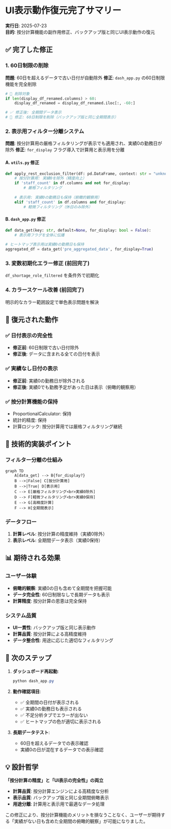 # UI表示動作復元完了サマリー

**実行日**: 2025-07-23  
**目的**: 按分計算機能の副作用修正、バックアップ版と同じUI表示動作の復元

## ✅ 完了した修正

### 1. **60日制限の削除** 
**問題**: 60日を超えるデータで古い日付が自動除外
**修正**: `dash_app.py` の60日制限機能を完全削除
```python
# 🔴 削除対象
if len(display_df_renamed.columns) > 60:
    display_df_renamed = display_df_renamed.iloc[:, -60:]

# ✅ 修正後: 全期間データ表示
# 🎯 修正: 60日制限を削除（バックアップ版と同じ全期間表示）
```

### 2. **表示用フィルター分離システム**
**問題**: 按分計算用の厳格フィルタリングが表示でも適用され、実績0の勤務日が除外
**修正**: `for_display` フラグ導入で計算用と表示用を分離

#### A. `utils.py` 修正
```python
def apply_rest_exclusion_filter(df: pd.DataFrame, context: str = "unknown", for_display: bool = False):
    # 按分計算用: 実績0を除外（精度向上）
    if 'staff_count' in df.columns and not for_display:
        # 厳格フィルタリング
        
    # 表示用: 実績0の勤務日も保持（俯瞰的観察用）
    elif 'staff_count' in df.columns and for_display:
        # 軽微フィルタリング（休日のみ除外）
```

#### B. `dash_app.py` 修正
```python
def data_get(key: str, default=None, for_display: bool = False):
    # 表示用フラグを全体に伝播
    
# ヒートマップ表示用は実績0の勤務日も保持
aggregated_df = data_get('pre_aggregated_data', for_display=True)
```

### 3. **変数初期化エラー修正** (前回完了)
`df_shortage_role_filtered` を条件外で初期化

### 4. **カラースケール改善** (前回完了)
明示的なカラー範囲設定で単色表示問題を解決

## 🎯 **復元された動作**

### ✅ **日付表示の完全性**
- **修正前**: 60日制限で古い日付除外
- **修正後**: データに含まれる全ての日付を表示

### ✅ **実績なし日付の表示**
- **修正前**: 実績0の勤務日が除外される
- **修正後**: 実績0でも勤務予定があった日は表示（俯瞰的観察用）

### ✅ **按分計算機能の保持**
- ProportionalCalculator: 保持
- 統計的精度: 保持
- 計算ロジック: 按分計算用では厳格フィルタリング継続

## 🔧 **技術的実装ポイント**

### フィルター分離の仕組み
```mermaid
graph TD
    A[data_get] --> B{for_display?}
    B -->|False| C[按分計算用]
    B -->|True| D[表示用]
    C --> E[厳格フィルタリング<br>実績0除外]
    D --> F[軽微フィルタリング<br>実績0保持]
    E --> G[高精度計算]
    F --> H[全期間表示]
```

### データフロー
1. **計算レベル**: 按分計算の精度維持（実績0除外）
2. **表示レベル**: 全期間データ表示（実績0保持）

## 📊 **期待される効果**

### ユーザー体験
- **俯瞰的観察**: 実績0の日も含めて全期間を把握可能
- **データ完全性**: 60日制限なしで長期データも表示
- **計算精度**: 按分計算の恩恵は完全保持

### システム品質
- **UI一貫性**: バックアップ版と同じ表示動作
- **計算品質**: 按分計算による高精度維持
- **データ整合性**: 用途に応じた適切なフィルタリング

## 🚀 **次のステップ**

1. **ダッシュボード再起動**:
   ```powershell
   python dash_app.py
   ```

2. **動作確認項目**:
   - ✅ 全期間の日付が表示される
   - ✅ 実績0の勤務日も表示される
   - ✅ 不足分析タブでエラーが出ない
   - ✅ ヒートマップの色が適切に表示される

3. **長期データテスト**:
   - 60日を超えるデータでの表示確認
   - 実績0の日が混在するデータでの表示確認

## 💡 **設計哲学**

**「按分計算の精度」と「UI表示の完全性」の両立**

- **計算品質**: 按分計算エンジンによる高精度な分析
- **表示品質**: バックアップ版と同じ全期間俯瞰表示
- **用途分離**: 計算用と表示用で最適なデータ処理

この修正により、按分計算機能のメリットを損なうことなく、ユーザーが期待する「実績がない日も含めた全期間の俯瞰的観察」が可能になりました。